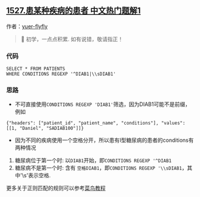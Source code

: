 ## [1527.患某种疾病的患者 中文热门题解1](https://leetcode.cn/problems/patients-with-a-condition/solutions/100000/sql-xue-xi-zheng-ze-biao-da-shi-pi-pei-b-f38i)

作者：[yuer-flyfly](https://leetcode.cn/u/yuer-flyfly)

> 🎋 初学，一点点积累. 如有说错，敬请指正！


### 代码 
```mysql
SELECT * FROM PATIENTS
WHERE CONDITIONS REGEXP '^DIAB1|\\sDIAB1'
```

### 思路
- 不可直接使用`CONDITIONS REGEXP 'DIAB1'`筛选，因为DIAB1可能不是前缀，例如
```
{"headers": ["patient_id", "patient_name", "conditions"], "values": [[1, "Daniel", "SADIAB100"]]}
```
- 因为不同的疾病使用一个空格分开，所以患有I型糖尿病的患者的conditions有两种情况
1. 糖尿病位于第一个时: 以`DIAB1`开始，即`CONDITIONS REGEXP '^DIAB1`
2. 糖尿病不是第一个时: 含有 `空格DIAB1`，即`CONDITIONS REGEXP '\\sDIAB1`，其中'\s'表示空格.



更多关于正则匹配的规则可以参考[菜鸟教程](https://www.runoob.com/mysql/mysql-regexp.html)